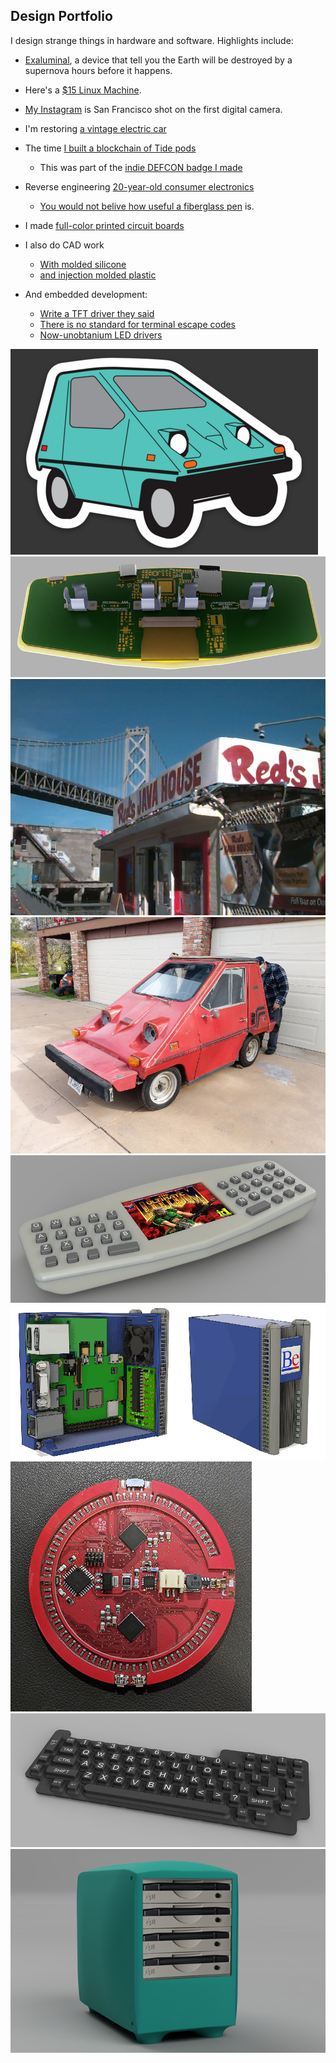 ## Design Portfolio

I design strange things in hardware and software. Highlights include:

- <a href="https://www.exaluminal.com/">Exaluminal</a>, a device that tell you the Earth will be destroyed by a supernova hours before it happens.

- Here's a <a href="http://bbenchoff.github.io/pages/LinuxDevice.html">$15 Linux Machine</a>.

- <a href="https://www.instagram.com/640by480/">My Instagram</a> is San Francisco shot on the first digital camera.

- I'm restoring <a href="https://bbenchoff.github.io/pages/Citicar.html">a vintage electric car</a>

- The time <a href="https://bbenchoff.github.io/pages/MrRobot.html">I built a blockchain of Tide pods</a>
	- This was part of the <a href="https://github.com/bbenchoff/MrRobotBadge">indie DEFCON badge I made</a>
- Reverse engineering <a href="https://bbenchoff.github.io/pages/atapi.html">20-year-old consumer electronics
	- You would not belive how useful a <a href="https://www.amazon.com/Pixiss-Fiberglass-5-inches-Corrosion-Electrical/dp/B07M94Y12J">fiberglass pen</a> is.
- I made <a href="https://bbenchoff.github.io/pages/colorPCB.html">full-color printed circuit boards</a>

- I also do CAD work
	- <a href="https://bbenchoff.github.io/pages/keyboard.html">With molded silicone</a>
	- <a href="https://bbenchoff.github.io/pages/Palmtop.html">and injection molded plastic</a>
- And embedded development:
	- <a href="https://bbenchoff.github.io/pages/NT35510.html">Write a TFT driver they said</a>
	- <a href="https://bbenchoff.github.io/pages/parser.html">There is no standard for terminal escape codes</a>
	- <a href="https://bbenchoff.github.io/pages/IS31FL3741.html">Now-unobtanium LED drivers</a>


![Citicar Illustration](/images/Car/CiticarSticker.png)
![Handheld Linux Thing](/images/SAB-4.png)
![Quicktake Camera Shot](/images/Quicktake.jpg)
![1980 Citicar](/images/Citicar.jpg)
![Handheld Linux Thing](/images/SAB.png)
![A BeBox](/images/BeBox-Small.png)
![RGB Gaming Coaster](/images/RGBGaming-small.jpg)
![Silicone Keyboard](/images/Keyboard-Small.png)
![Tower of Zip drives](/images/Zip-Small.png)








